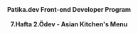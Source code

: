 <center><b>Patika.dev Front-end Developer Program</b></center>
<br>
<center><b>7.Hafta 2.Ödev - Asian Kitchen's Menu</b></center>